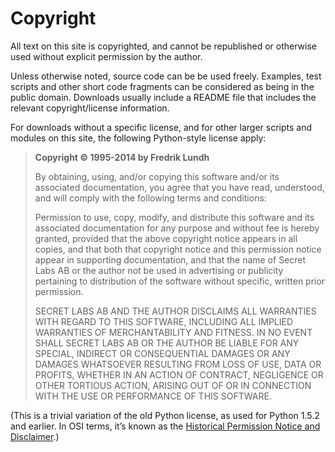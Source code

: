 # Copyright

All text on this site is copyrighted, and cannot be republished or otherwise used without explicit permission by the author.

Unless otherwise noted, source code can be be used freely. Examples, test scripts and other short code fragments can be considered as being in the public domain. Downloads usually include a README file that includes the relevant copyright/license information.

For downloads without a specific license, and for other larger scripts and modules on this site, the following Python-style license apply:

> **Copyright © 1995-2014 by Fredrik Lundh**
>
> By obtaining, using, and/or copying this software and/or its associated documentation, you agree that you have read, understood, and will comply with the following terms and conditions:
>
> Permission to use, copy, modify, and distribute this software and its associated documentation for any purpose and without fee is hereby granted, provided that the above copyright notice appears in all copies, and that both that copyright notice and this permission notice appear in supporting documentation, and that the name of Secret Labs AB or the author not be used in advertising or publicity pertaining to distribution of the software without specific, written prior permission.
>
> SECRET LABS AB AND THE AUTHOR DISCLAIMS ALL WARRANTIES WITH REGARD TO THIS SOFTWARE, INCLUDING ALL IMPLIED WARRANTIES OF MERCHANTABILITY AND FITNESS. IN NO EVENT SHALL SECRET LABS AB OR THE AUTHOR BE LIABLE FOR ANY SPECIAL, INDIRECT OR CONSEQUENTIAL DAMAGES OR ANY DAMAGES WHATSOEVER RESULTING FROM LOSS OF USE, DATA OR PROFITS, WHETHER IN AN ACTION OF CONTRACT, NEGLIGENCE OR OTHER TORTIOUS ACTION, ARISING OUT OF OR IN CONNECTION WITH THE USE OR PERFORMANCE OF THIS SOFTWARE.

(This is a trivial variation of the old Python license, as used for Python 1.5.2 and earlier. In OSI terms, it’s known as the [Historical Permission Notice and Disclaimer](http://www.opensource.org/licenses/historical.php).)
